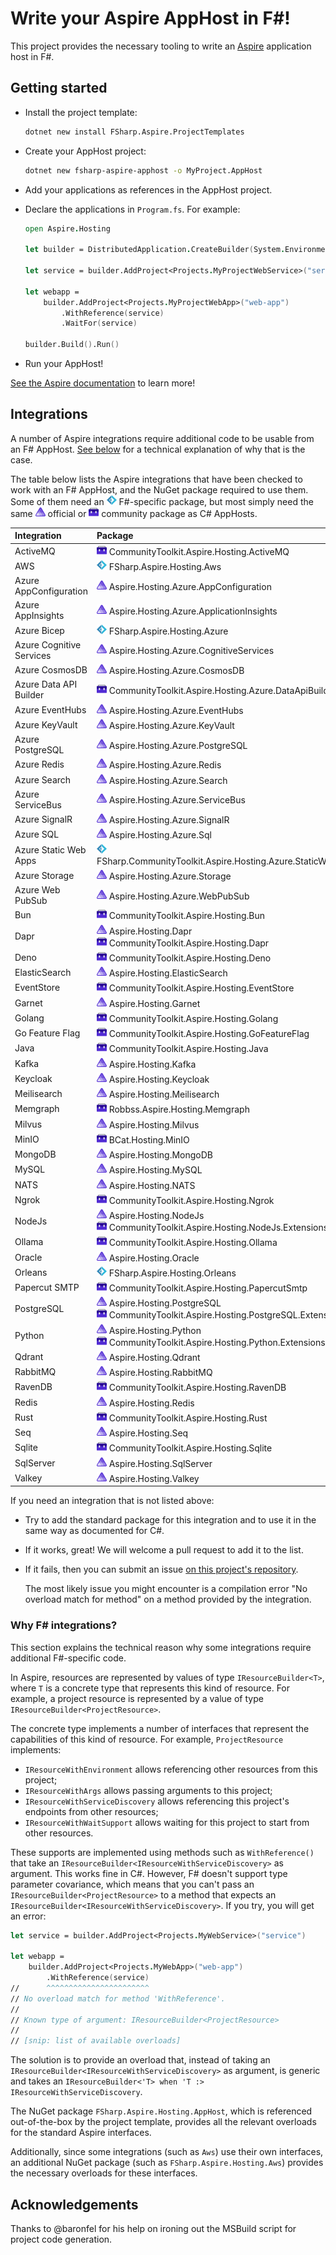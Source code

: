 # Write your Aspire AppHost in F#!

This project provides the necessary tooling to write an [Aspire](https://learn.microsoft.com/en-us/dotnet/aspire/get-started/aspire-overview) application host in F#.

## Getting started

* Install the project template:

    ```sh
    dotnet new install FSharp.Aspire.ProjectTemplates
    ```

* Create your AppHost project:

    ```sh
    dotnet new fsharp-aspire-apphost -o MyProject.AppHost
    ```

* Add your applications as references in the AppHost project.

* Declare the applications in `Program.fs`. For example:

    ```fsharp
    open Aspire.Hosting

    let builder = DistributedApplication.CreateBuilder(System.Environment.GetCommandLineArgs())

    let service = builder.AddProject<Projects.MyProjectWebService>("service")

    let webapp =
        builder.AddProject<Projects.MyProjectWebApp>("web-app")
            .WithReference(service)
            .WaitFor(service)

    builder.Build().Run()
    ```

* Run your AppHost!

[See the Aspire documentation](https://learn.microsoft.com/en-us/dotnet/aspire/get-started/aspire-overview) to learn more!

## Integrations

A number of Aspire integrations require additional code to be usable from an F# AppHost.
[See below](#why-f-integrations) for a technical explanation of why that is the case.

The table below lists the Aspire integrations that have been checked to work with an F# AppHost, and the NuGet package required to use them.
Some of them need an <img src="docs/FSharp.png" width="16"> F#-specific package, but most simply need the same <img src="docs/Aspire.png" width="16"> official or <img src="docs/CommunityToolkit.png" width="16"> community package as C# AppHosts.

| Integration              | Package                                                                                                                                                                      |
|:-------------------------|:-----------------------------------------------------------------------------------------------------------------------------------------------------------------------------|
| ActiveMQ                 | <img src="docs/CommunityToolkit.png" width="16"> CommunityToolkit.Aspire.Hosting.ActiveMQ                                                                                    |
| AWS                      | <img src="docs/FSharp.png" width="16"> FSharp.Aspire.Hosting.Aws                                                                                                             |
| Azure AppConfiguration   | <img src="docs/Aspire.png" width="16"> Aspire.Hosting.Azure.AppConfiguration                                                                                                 |
| Azure AppInsights        | <img src="docs/Aspire.png" width="16"> Aspire.Hosting.Azure.ApplicationInsights                                                                                              |
| Azure Bicep              | <img src="docs/FSharp.png" width="16"> FSharp.Aspire.Hosting.Azure                                                                                                           |
| Azure Cognitive Services | <img src="docs/Aspire.png" width="16"> Aspire.Hosting.Azure.CognitiveServices                                                                                                |
| Azure CosmosDB           | <img src="docs/Aspire.png" width="16"> Aspire.Hosting.Azure.CosmosDB                                                                                                         |
| Azure Data API Builder   | <img src="docs/CommunityToolkit.png" width="16"> CommunityToolkit.Aspire.Hosting.Azure.DataApiBuilder                                                                        |
| Azure EventHubs          | <img src="docs/Aspire.png" width="16"> Aspire.Hosting.Azure.EventHubs                                                                                                        |
| Azure KeyVault           | <img src="docs/Aspire.png" width="16"> Aspire.Hosting.Azure.KeyVault                                                                                                         |
| Azure PostgreSQL         | <img src="docs/Aspire.png" width="16"> Aspire.Hosting.Azure.PostgreSQL                                                                                                       |
| Azure Redis              | <img src="docs/Aspire.png" width="16"> Aspire.Hosting.Azure.Redis                                                                                                            |
| Azure Search             | <img src="docs/Aspire.png" width="16"> Aspire.Hosting.Azure.Search                                                                                                           |
| Azure ServiceBus         | <img src="docs/Aspire.png" width="16"> Aspire.Hosting.Azure.ServiceBus                                                                                                       |
| Azure SignalR            | <img src="docs/Aspire.png" width="16"> Aspire.Hosting.Azure.SignalR                                                                                                          |
| Azure SQL                | <img src="docs/Aspire.png" width="16"> Aspire.Hosting.Azure.Sql                                                                                                              |
| Azure Static Web Apps    | <img src="docs/FSharp.png" width="16"> FSharp.CommunityToolkit.Aspire.Hosting.Azure.StaticWebApps                                                                            |
| Azure Storage            | <img src="docs/Aspire.png" width="16"> Aspire.Hosting.Azure.Storage                                                                                                          |
| Azure Web PubSub         | <img src="docs/Aspire.png" width="16"> Aspire.Hosting.Azure.WebPubSub                                                                                                        |
| Bun                      | <img src="docs/CommunityToolkit.png" width="16"> CommunityToolkit.Aspire.Hosting.Bun                                                                                         |
| Dapr                     | <img src="docs/Aspire.png" width="16"> Aspire.Hosting.Dapr <br> <img src="docs/CommunityToolkit.png" width="16"> CommunityToolkit.Aspire.Hosting.Dapr                        |
| Deno                     | <img src="docs/CommunityToolkit.png" width="16"> CommunityToolkit.Aspire.Hosting.Deno                                                                                        |
| ElasticSearch            | <img src="docs/Aspire.png" width="16"> Aspire.Hosting.ElasticSearch                                                                                                          |
| EventStore               | <img src="docs/CommunityToolkit.png" width="16"> CommunityToolkit.Aspire.Hosting.EventStore                                                                                  |
| Garnet                   | <img src="docs/Aspire.png" width="16"> Aspire.Hosting.Garnet                                                                                                                 |
| Golang                   | <img src="docs/CommunityToolkit.png" width="16"> CommunityToolkit.Aspire.Hosting.Golang                                                                                      |
| Go Feature Flag          | <img src="docs/CommunityToolkit.png" width="16"> CommunityToolkit.Aspire.Hosting.GoFeatureFlag                                                                               |
| Java                     | <img src="docs/CommunityToolkit.png" width="16"> CommunityToolkit.Aspire.Hosting.Java                                                                                        |
| Kafka                    | <img src="docs/Aspire.png" width="16"> Aspire.Hosting.Kafka                                                                                                                  |
| Keycloak                 | <img src="docs/Aspire.png" width="16"> Aspire.Hosting.Keycloak                                                                                                               |
| Meilisearch              | <img src="docs/Aspire.png" width="16"> Aspire.Hosting.Meilisearch                                                                                                            |
| Memgraph                 | <img src="docs/CommunityToolkit.png" width="16"> Robbss.Aspire.Hosting.Memgraph                                                                                              |
| Milvus                   | <img src="docs/Aspire.png" width="16"> Aspire.Hosting.Milvus                                                                                                                 |
| MinIO                    | <img src="docs/CommunityToolkit.png" width="16"> BCat.Hosting.MinIO                                                                                                          |
| MongoDB                  | <img src="docs/Aspire.png" width="16"> Aspire.Hosting.MongoDB                                                                                                                |
| MySQL                    | <img src="docs/Aspire.png" width="16"> Aspire.Hosting.MySQL                                                                                                                  |
| NATS                     | <img src="docs/Aspire.png" width="16"> Aspire.Hosting.NATS                                                                                                                   |
| Ngrok                    | <img src="docs/CommunityToolkit.png" width="16"> CommunityToolkit.Aspire.Hosting.Ngrok                                                                                       |
| NodeJs                   | <img src="docs/Aspire.png" width="16"> Aspire.Hosting.NodeJs <br> <img src="docs/CommunityToolkit.png" width="16"> CommunityToolkit.Aspire.Hosting.NodeJs.Extensions         |
| Ollama                   | <img src="docs/CommunityToolkit.png" width="16"> CommunityToolkit.Aspire.Hosting.Ollama                                                                                      |
| Oracle                   | <img src="docs/Aspire.png" width="16"> Aspire.Hosting.Oracle                                                                                                                 |
| Orleans                  | <img src="docs/FSharp.png" width="16"> FSharp.Aspire.Hosting.Orleans                                                                                                         |
| Papercut SMTP            | <img src="docs/CommunityToolkit.png" width="16"> CommunityToolkit.Aspire.Hosting.PapercutSmtp                                                                                |
| PostgreSQL               | <img src="docs/Aspire.png" width="16"> Aspire.Hosting.PostgreSQL <br> <img src="docs/CommunityToolkit.png" width="16"> CommunityToolkit.Aspire.Hosting.PostgreSQL.Extensions |
| Python                   | <img src="docs/Aspire.png" width="16"> Aspire.Hosting.Python <br> <img src="docs/CommunityToolkit.png" width="16"> CommunityToolkit.Aspire.Hosting.Python.Extensions         |
| Qdrant                   | <img src="docs/Aspire.png" width="16"> Aspire.Hosting.Qdrant                                                                                                                 |
| RabbitMQ                 | <img src="docs/Aspire.png" width="16"> Aspire.Hosting.RabbitMQ                                                                                                               |
| RavenDB                  | <img src="docs/CommunityToolkit.png" width="16"> CommunityToolkit.Aspire.Hosting.RavenDB                                                                                     |
| Redis                    | <img src="docs/Aspire.png" width="16"> Aspire.Hosting.Redis                                                                                                                  |
| Rust                     | <img src="docs/CommunityToolkit.png" width="16"> CommunityToolkit.Aspire.Hosting.Rust                                                                                        |
| Seq                      | <img src="docs/Aspire.png" width="16"> Aspire.Hosting.Seq                                                                                                                    |
| Sqlite                   | <img src="docs/CommunityToolkit.png" width="16"> CommunityToolkit.Aspire.Hosting.Sqlite                                                                                      |
| SqlServer                | <img src="docs/Aspire.png" width="16"> Aspire.Hosting.SqlServer                                                                                                              |
| Valkey                   | <img src="docs/Aspire.png" width="16"> Aspire.Hosting.Valkey                                                                                                                 |

If you need an integration that is not listed above:

* Try to add the standard package for this integration and to use it in the same way as documented for C#.

* If it works, great! We will welcome a pull request to add it to the list.

* If it fails, then you can submit an issue [on this project's repository](https://github.com/Tarmil/FSharp.Aspire.Hosting/issues).

    The most likely issue you might encounter is a compilation error "No overload match for method" on a method provided by the integration.

### Why F# integrations?

This section explains the technical reason why some integrations require additional F#-specific code.

In Aspire, resources are represented by values of type `IResourceBuilder<T>`, where `T` is a concrete type that represents this kind of resource.
For example, a project resource is represented by a value of type `IResourceBuilder<ProjectResource>`.

The concrete type implements a number of interfaces that represent the capabilities of this kind of resource.
For example, `ProjectResource` implements:
* `IResourceWithEnvironment` allows referencing other resources from this project;
* `IResourceWithArgs` allows passing arguments to this project;
* `IResourceWithServiceDiscovery` allows referencing this project's endpoints from other resources;
* `IResourceWithWaitSupport` allows waiting for this project to start from other resources.

These supports are implemented using methods such as `WithReference()` that take an `IResourceBuilder<IResourceWithServiceDiscovery>` as argument.
This works fine in C#. However, F# doesn't support type parameter covariance, which means that you can't pass an `IResourceBuilder<ProjectResource>` to a method that expects an `IResourceBuilder<IResourceWithServiceDiscovery>`.
If you try, you will get an error:

```fsharp
let service = builder.AddProject<Projects.MyWebService>("service")

let webapp =
    builder.AddProject<Projects.MyWebApp>("web-app")
        .WithReference(service)
//      ^^^^^^^^^^^^^^^^^^^^^^^
// No overload match for method 'WithReference'.
//
// Known type of argument: IResourceBuilder<ProjectResource>
//
// [snip: list of available overloads]
```

The solution is to provide an overload that, instead of taking an `IResourceBuilder<IResourceWithServiceDiscovery>` as argument, is generic and takes an `IResourceBuilder<'T> when 'T :> IResourceWithServiceDiscovery`.

The NuGet package `FSharp.Aspire.Hosting.AppHost`, which is referenced out-of-the-box by the project template, provides all the relevant overloads for the standard Aspire interfaces.

Additionally, since some integrations (such as `Aws`) use their own interfaces, an additional NuGet package (such as `FSharp.Aspire.Hosting.Aws`) provides the necessary overloads for these interfaces.

## Acknowledgements

Thanks to @baronfel for his help on ironing out the MSBuild script for project code generation.
